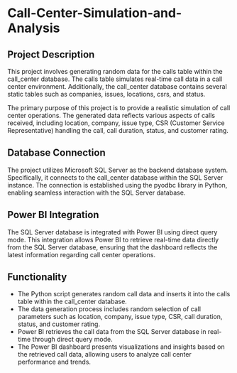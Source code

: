# Call-Center-Simulation-and-Analysis
## Project Description
This project involves generating random data for the calls table within the call_center database. The calls table simulates real-time call data in a call center environment. Additionally, the call_center database contains several static tables such as companies, issues, locations, csrs, and status.

The primary purpose of this project is to provide a realistic simulation of call center operations. The generated data reflects various aspects of calls received, including location, company, issue type, CSR (Customer Service Representative) handling the call, call duration, status, and customer rating.

## Database Connection
The project utilizes Microsoft SQL Server as the backend database system. Specifically, it connects to the call_center database within the SQL Server instance. The connection is established using the pyodbc library in Python, enabling seamless interaction with the SQL Server database.

## Power BI Integration
The SQL Server database is integrated with Power BI using direct query mode. This integration allows Power BI to retrieve real-time data directly from the SQL Server database, ensuring that the dashboard reflects the latest information regarding call center operations.

## Functionality
* The Python script generates random call data and inserts it into the calls table within the call_center database.
* The data generation process includes random selection of call parameters such as location, company, issue type, CSR, call duration, status, and customer rating.
* Power BI retrieves the call data from the SQL Server database in real-time through direct query mode.
* The Power BI dashboard presents visualizations and insights based on the retrieved call data, allowing users to analyze call center performance and trends.
